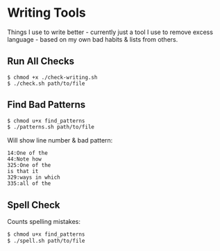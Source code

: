 # Writing Tools

Things I use to write better - currently just a tool I use to remove excess language - based on my own bad habits & lists from others.

## Run All Checks
```shell
$ chmod +x ./check-writing.sh
$ ./check.sh path/to/file

```

## Find Bad Patterns

```bash
$ chmod u+x find_patterns
$ ./patterns.sh path/to/file
```

Will show line number & bad pattern:

```
14:One of the
44:Note how
325:One of the
is that it
329:ways in which
335:all of the
```

## Spell Check

Counts spelling mistakes:

```bash
$ chmod u+x find_patterns
$ ./spell.sh path/to/file
```
